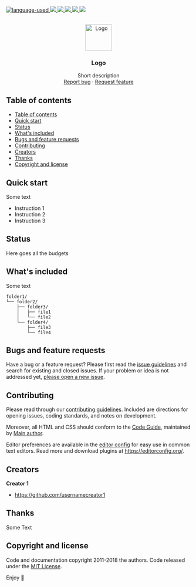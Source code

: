 <span style="display:block;text:align:center">
  <a href="https://shields.io/github/languages/top/Ismaestro/markdown-template.svg?style-for-the-badge">
    <img src="https://img.shields.io/github/languages/top/Ismaestro/markdown-template.svg?style=for-the-badge" alt="language-used"/>
  </a>

  <a href="https://github.com/Ismaestro/markdown-template/graphs/contributors">
    <img src="https://img.shields.io/github/contributors/Ismaestro/markdown-template.svg?style=for-the-badge">
  </a>

  <a href="https://github.com/Ismaestro/markdown-template/network/members">
    <img src="https://img.shields.io/github/forks/Ismaestro/markdown-template.svg?style=for-the-badge">
  </a>

  <a href="https://github.com/Ismaestro/markdown-template/stargazers">
    <img src="https://img.shields.io/github/stars/Ismaestro/markdown-template.svg?style=for-the-badge">
  </a>

  <a href="https://github.com/Ismaestro/markdown-template/issues">
    <img src="https://img.shields.io/github/issues/Ismaestro/markdown-template.svg?style=for-the-badge">
  </a>

  <a href="https://github.com/Ismaestro/markdown-template/blob/master/LICENSE.md">
    <img src="https://img.shields.io/github/license/Ismaestro/markdown-template.svg?style=for-the-badge">
  </a>
</span>
<br>

<p align="center">
  <a href="https://example.com/">
    <img src="https://via.placeholder.com/72" alt="Logo" width=72 height=72>
  </a>

  <h3 align="center">Logo</h3>

  <p align="center">
    Short description
    <br>
    <a href="https://reponame/issues/new?template=bug.md">Report bug</a>
    ·
    <a href="https://reponame/issues/new?template=feature.md&labels=feature">Request feature</a>
  </p>
</p>


## Table of contents

- [Table of contents](#table-of-contents)
- [Quick start](#quick-start)
- [Status](#status)
- [What's included](#whats-included)
- [Bugs and feature requests](#bugs-and-feature-requests)
- [Contributing](#contributing)
- [Creators](#creators)
- [Thanks](#thanks)
- [Copyright and license](#copyright-and-license)


## Quick start

Some text

- Instruction 1
- Instruction 2
- Instruction 3

## Status

Here goes all the budgets

## What's included

Some text

```text
folder1/
└── folder2/
    ├── folder3/
    │   ├── file1
    │   └── file2
    └── folder4/
        ├── file3
        └── file4
```

## Bugs and feature requests

Have a bug or a feature request? Please first read the [issue guidelines](https://reponame/blob/master/CONTRIBUTING.md) and search for existing and closed issues. If your problem or idea is not addressed yet, [please open a new issue](https://reponame/issues/new).

## Contributing

Please read through our [contributing guidelines](https://reponame/blob/master/CONTRIBUTING.md). Included are directions for opening issues, coding standards, and notes on development.

Moreover, all HTML and CSS should conform to the [Code Guide](https://github.com/mdo/code-guide), maintained by [Main author](https://github.com/usernamemainauthor).

Editor preferences are available in the [editor config](https://reponame/blob/master/.editorconfig) for easy use in common text editors. Read more and download plugins at <https://editorconfig.org/>.

## Creators

**Creator 1**

- <https://github.com/usernamecreator1>

## Thanks

Some Text

## Copyright and license

Code and documentation copyright 2011-2018 the authors. Code released under the [MIT License](https://reponame/blob/master/LICENSE).

Enjoy :metal: